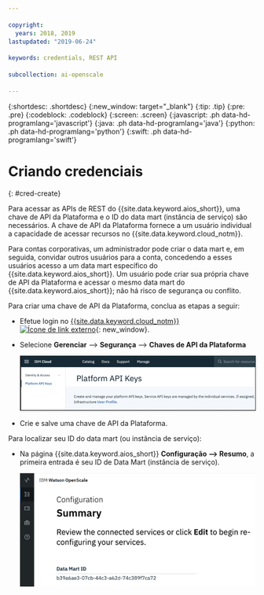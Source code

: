 ```yaml
---

copyright:
  years: 2018, 2019
lastupdated: "2019-06-24"

keywords: credentials, REST API

subcollection: ai-openscale

---
```


{:shortdesc: .shortdesc}
{:new_window: target="_blank"}
{:tip: .tip}
{:pre: .pre}
{:codeblock: .codeblock}
{:screen: .screen}
{:javascript: .ph data-hd-programlang='javascript'}
{:java: .ph data-hd-programlang='java'}
{:python: .ph data-hd-programlang='python'}
{:swift: .ph data-hd-programlang='swift'}

# Criando credenciais
{: #cred-create}

Para acessar as APIs de REST do {{site.data.keyword.aios_short}}, uma chave de API da Plataforma e o ID do data mart (instância de serviço) são necessários. A chave de API da Plataforma fornece a um usuário individual a capacidade de acessar recursos no {{site.data.keyword.cloud_notm}}.

Para contas corporativas, um administrador pode criar o data mart e, em seguida, convidar outros usuários para a conta, concedendo a esses usuários acesso a um data mart específico do {{site.data.keyword.aios_short}}. Um usuário pode criar sua própria chave de API da Plataforma e acessar o mesmo data mart do {{site.data.keyword.aios_short}}; não há risco de segurança ou conflito.

Para criar uma chave de API da Plataforma, conclua as etapas a seguir:

- Efetue login no [{{site.data.keyword.cloud_notm}} ![Ícone de link externo](../../icons/launch-glyph.svg "Ícone de link externo")](https://{DomainName}){: new_window}.

- Selecione **Gerenciar** --> **Segurança** --> **Chaves de API da Plataforma**

    ![Chaves de API da Plataforma](images/cred-api-key.png)

- Crie e salve uma chave de API da Plataforma.

Para localizar seu ID do data mart (ou instância de serviço):

- Na página {{site.data.keyword.aios_short}} **Configuração --> Resumo**, a primeira entrada é seu ID de Data Mart (instância de serviço).

    ![ID do Data Mart](images/data-mart-id.png)
